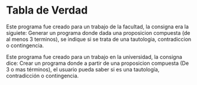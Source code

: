 # Tabla de Verdad

Este programa fue creado para un trabajo de la facultad, la consigna era la siguiete: Generar un programa donde dada una proposicion compuesta (de al menos 3 terminos), se indique si se trata de una tautologia, contradiccion o contingencia. 

Este programa fue creado para un trabajo en la universidad, la consigna dice: Crear un programa donde a partir de una proposicion compuesta (De 3 o mas términos), el usuario pueda saber si es una tautología, contradicción o contingencia.
